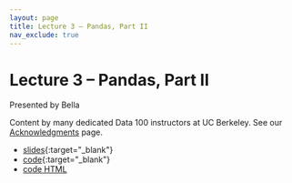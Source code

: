 ```yaml
---
layout: page
title: Lecture 3 – Pandas, Part II
nav_exclude: true
---
```


# Lecture 3 – Pandas, Part II

Presented by Bella

Content by many dedicated Data 100 instructors at UC Berkeley. See our [Acknowledgments](../../acks) page.

- [slides](https://docs.google.com/presentation/d/1oPuS6m1ihO7-cADfhodrEglxzKQOmYZE8i-PRxIAB3g/edit?usp=sharing){:target="_blank"}
- [code](https://data100.datahub.berkeley.edu/hub/user-redirect/git-pull?repo=https%3A%2F%2Fgithub.com%2FDS-100%2Fsu23-materials&branch=main&urlpath=lab%2Ftree%2Fsu23-materials%2Flec%2Flec03%2Flec03.ipynb){:target="_blank"}
- [code HTML](../../resources/assets/lectures/lec03/lec03.html)

